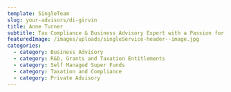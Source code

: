 ```yaml
---
template: SingleTeam
slug: your-advisors/di-girvin
title: Anne Turner
subtitle: Tax Compliance & Business Advisory Expert with a Passion for Client Relationship Services
featuredImage: /images/uploads/singleService-header--image.jpg
categories:
  - category: Business Advisory
  - category: R&D, Grants and Taxation Entitlements
  - category: Self Managed Super Funds
  - category: Taxation and Compliance
  - category: Private Advisory
---
```


